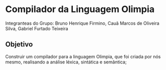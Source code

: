 # Compilador da Linguagem Olimpia
Integranteas do Grupo: Bruno Henrique Firmino, Cauã Marcos de Oliveira Silva, Gabriel Furtado Teixeira

## Objetivo
Construir um compilador para a linguagem Olimpia, que foi criada por nós mesmo, realisando a análise léxica, sintática e semântica;
